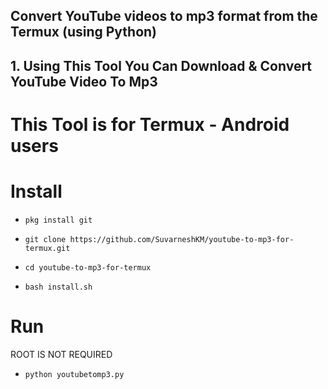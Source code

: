 ## Convert YouTube videos to mp3 format from the Termux (using Python)
## 1. Using This Tool You Can Download & Convert YouTube Video To Mp3
# This Tool is for Termux - Android users

# Install

* `pkg install git`

* `git clone https://github.com/SuvarneshKM/youtube-to-mp3-for-termux.git`

* `cd youtube-to-mp3-for-termux`

* `bash install.sh`

# Run
ROOT IS NOT REQUIRED 

* `python youtubetomp3.py`
